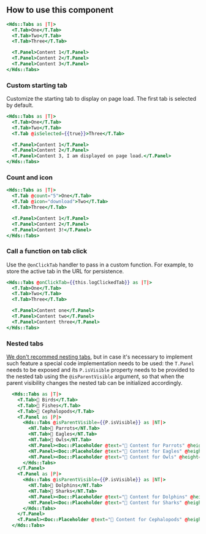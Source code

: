 ## How to use this component

```handlebars
<Hds::Tabs as |T|>
  <T.Tab>One</T.Tab>
  <T.Tab>Two</T.Tab>
  <T.Tab>Three</T.Tab>

  <T.Panel>Content 1</T.Panel>
  <T.Panel>Content 2</T.Panel>
  <T.Panel>Content 3</T.Panel>
</Hds::Tabs>
```

### Custom starting tab

Customize the starting tab to display on page load. The first tab is selected by default.

```handlebars
<Hds::Tabs as |T|>
  <T.Tab>One</T.Tab>
  <T.Tab>Two</T.Tab>
  <T.Tab @isSelected={{true}}>Three</T.Tab>

  <T.Panel>Content 1</T.Panel>
  <T.Panel>Content 2</T.Panel>
  <T.Panel>Content 3, I am displayed on page load.</T.Panel>
</Hds::Tabs>
```

### Count and icon

```handlebars
<Hds::Tabs as |T|>
  <T.Tab @count="5">One</T.Tab>
  <T.Tab @icon="download">Two</T.Tab>
  <T.Tab>Three</T.Tab>

  <T.Panel>Content 1</T.Panel>
  <T.Panel>Content 2</T.Panel>
  <T.Panel>Content 3!</T.Panel>
</Hds::Tabs>
```

### Call a function on tab click

Use the `@onClickTab` handler to pass in a custom function. For example, to store the active tab in the URL for persistence.

```handlebars
<Hds::Tabs @onClickTab={{this.logClickedTab}} as |T|>
  <T.Tab>One</T.Tab>
  <T.Tab>Two</T.Tab>
  <T.Tab>Three</T.Tab>

  <T.Panel>Content one</T.Panel>
  <T.Panel>Content two</T.Panel>
  <T.Panel>Content three</T.Panel>
</Hds::Tabs>
```

### Nested tabs

[We don't recommed nesting tabs](/components/tabs#nested), but in case it's necessary to implement such feature a special code implementation needs to be used: the `T.Panel` needs to be exposed and its `P.isVisible` property needs to be provided to the nested tab using the `@isParentVisible` argument, so that when the parent visibility changes the nested tab can be initialized accordingly.

```handlebars
  <Hds::Tabs as |T|>
    <T.Tab>🐤 Birds</T.Tab>
    <T.Tab>🐠 Fishes</T.Tab>
    <T.Tab>🐙 Cephalopods</T.Tab>
    <T.Panel as |P|>
      <Hds::Tabs @isParentVisible={{P.isVisible}} as |NT|>
        <NT.Tab>🦜 Parrots</NT.Tab>
        <NT.Tab>🦅 Eagles</NT.Tab>
        <NT.Tab>🦉 Owls</NT.Tab>
        <NT.Panel><Doc::Placeholder @text="🦜 Content for Parrots" @height="50" /></NT.Panel>
        <NT.Panel><Doc::Placeholder @text="🦅 Content for Eagles" @height="50" /></NT.Panel>
        <NT.Panel><Doc::Placeholder @text="🦉 Content for Owls" @height="50" /></NT.Panel>
      </Hds::Tabs>
    </T.Panel>
    <T.Panel as |P|>
      <Hds::Tabs @isParentVisible={{P.isVisible}} as |NT|>
        <NT.Tab>🐬 Dolphins</NT.Tab>
        <NT.Tab>🦈 Sharks</NT.Tab>
        <NT.Panel><Doc::Placeholder @text="🐬 Content for Dolphins" @height="50" /></NT.Panel>
        <NT.Panel><Doc::Placeholder @text="🦈 Content for Sharks" @height="50" /></NT.Panel>
      </Hds::Tabs>
    </T.Panel>
    <T.Panel><Doc::Placeholder @text="🐙 Content for Cephalopods" @height="50" /></T.Panel>
  </Hds::Tabs>
```
